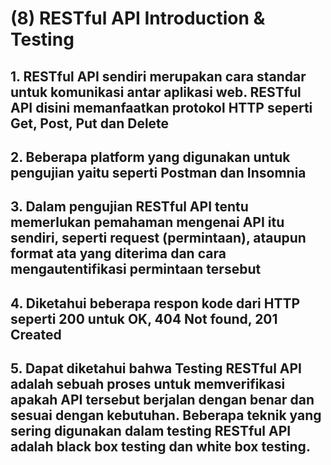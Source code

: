 # (8) RESTful API Introduction & Testing
## 1. RESTful API sendiri merupakan cara standar untuk komunikasi antar aplikasi web. RESTful API disini memanfaatkan protokol HTTP seperti Get, Post, Put dan Delete
## 2. Beberapa platform yang digunakan untuk pengujian yaitu seperti Postman dan Insomnia
## 3. Dalam pengujian RESTful API tentu memerlukan pemahaman mengenai API itu sendiri, seperti request (permintaan), ataupun format ata yang diterima dan cara mengautentifikasi permintaan tersebut
## 4. Diketahui beberapa respon kode dari HTTP seperti 200 untuk OK, 404 Not found, 201 Created
## 5. Dapat diketahui bahwa Testing RESTful API adalah sebuah proses untuk memverifikasi apakah API tersebut berjalan dengan benar dan sesuai dengan kebutuhan. Beberapa teknik yang sering digunakan dalam testing RESTful API adalah black box testing dan white box testing.